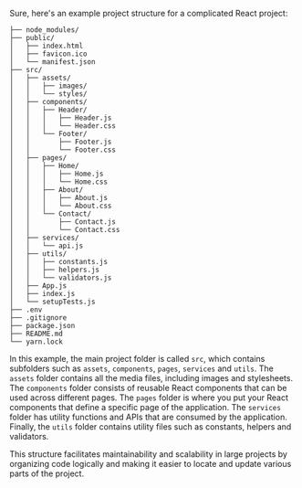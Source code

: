 Sure, here's an example project structure for a complicated React project:

```
├── node_modules/
├── public/
│   ├── index.html
│   ├── favicon.ico
│   └── manifest.json
├── src/
│   ├── assets/
│   │   ├── images/
│   │   └── styles/
│   ├── components/
│   │   ├── Header/
│   │   │   ├── Header.js
│   │   │   └── Header.css
│   │   └── Footer/
│   │       ├── Footer.js
│   │       └── Footer.css
│   ├── pages/
│   │   ├── Home/
│   │   │   ├── Home.js
│   │   │   └── Home.css
│   │   ├── About/
│   │   │   ├── About.js
│   │   │   └── About.css
│   │   └── Contact/
│   │       ├── Contact.js
│   │       └── Contact.css
│   ├── services/
│   │   └── api.js
│   ├── utils/
│   │   ├── constants.js
│   │   ├── helpers.js
│   │   └── validators.js
│   ├── App.js
│   ├── index.js
│   └── setupTests.js
├── .env
├── .gitignore
├── package.json
├── README.md
└── yarn.lock
```

In this example, the main project folder is called `src`, which contains subfolders such as `assets`, `components`, `pages`, `services` and `utils`. The `assets` folder contains all the media files, including images and stylesheets. The `components` folder consists of reusable React components that can be used across different pages. The `pages` folder is where you put your React components that define a specific page of the application. The `services` folder has utility functions and APIs that are consumed by the application. Finally, the `utils` folder contains utility files such as constants, helpers and validators.

This structure facilitates maintainability and scalability in large projects by organizing code logically and making it easier to locate and update various parts of the project.
